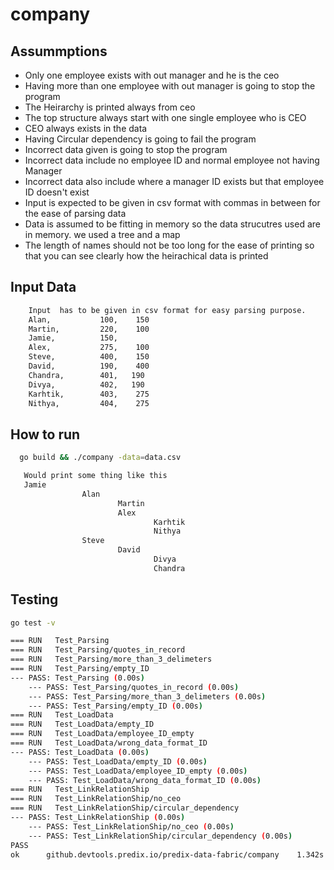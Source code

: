 # company

        
## Assummptions
-  Only one employee exists with out manager and he is the ceo
-  Having more than one employee with out manager is going to stop the program
-  The Heirarchy is printed always from ceo
-  The top structure always start with one single employee who is CEO
-  CEO always exists in the data
-  Having Circular dependency is going to fail the program
-  Incorrect data given is going to stop the program
-  Incorrect data include no employee ID and normal employee not having Manager
-  Incorrect data also include where a manager ID exists but that employee ID doesn't exist
-  Input is expected to be given in csv format with commas in between for the ease of parsing data
-  Data is assumed to be fitting in memory so the data strucutres used are in memory. we used a tree and a map
-  The length of names should not be too long for the ease of printing so that you can see clearly how the heirachical data is printed


## Input Data
```bash
    Input  has to be given in csv format for easy parsing purpose.
    Alan, 	        100, 	150 
    Martin, 	    220, 	100 
    Jamie, 	        150, 	 
    Alex, 	        275, 	100 
    Steve, 	        400, 	150 
    David, 	        190, 	400
    Chandra,        401,   190
    Divya,          402,   190
    Karhtik,        403,    275
    Nithya,         404,    275
```


## How to run
```bash
  go build && ./company -data=data.csv

   Would print some thing like this
   Jamie
                Alan
                        Martin
                        Alex
                                Karhtik
                                Nithya
                Steve
                        David
                                Divya
                                Chandra
```

## Testing
```bash
go test -v

=== RUN   Test_Parsing
=== RUN   Test_Parsing/quotes_in_record
=== RUN   Test_Parsing/more_than_3_delimeters
=== RUN   Test_Parsing/empty_ID
--- PASS: Test_Parsing (0.00s)
    --- PASS: Test_Parsing/quotes_in_record (0.00s)
    --- PASS: Test_Parsing/more_than_3_delimeters (0.00s)
    --- PASS: Test_Parsing/empty_ID (0.00s)
=== RUN   Test_LoadData
=== RUN   Test_LoadData/empty_ID
=== RUN   Test_LoadData/employee_ID_empty
=== RUN   Test_LoadData/wrong_data_format_ID
--- PASS: Test_LoadData (0.00s)
    --- PASS: Test_LoadData/empty_ID (0.00s)
    --- PASS: Test_LoadData/employee_ID_empty (0.00s)
    --- PASS: Test_LoadData/wrong_data_format_ID (0.00s)
=== RUN   Test_LinkRelationShip
=== RUN   Test_LinkRelationShip/no_ceo
=== RUN   Test_LinkRelationShip/circular_dependency
--- PASS: Test_LinkRelationShip (0.00s)
    --- PASS: Test_LinkRelationShip/no_ceo (0.00s)
    --- PASS: Test_LinkRelationShip/circular_dependency (0.00s)
PASS
ok  	github.devtools.predix.io/predix-data-fabric/company	1.342s
```